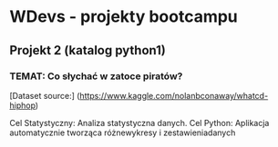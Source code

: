 # WDevs - projekty bootcampu

## Projekt 2  (katalog python1)

### TEMAT: Co słychać w zatoce piratów?

 [Dataset source:] (https://www.kaggle.com/nolanbconaway/whatcd-hiphop)

Cel Statystyczny: Analiza statystyczna danych.
Cel Python: Aplikacja automatycznie tworząca różnewykresy i zestawieniadanych